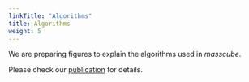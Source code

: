 ```yaml
---
linkTitle: "Algorithms"
title: Algorithms
weight: 5
---
```


We are preparing figures to explain the algorithms used in _masscube_.

Please check our [publication](https://www.nature.com/articles/s41467-025-60640-5) for details.
